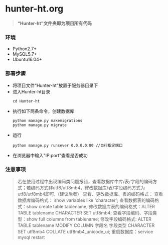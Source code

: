 # hunter-ht.org
> **“Hunter-ht”文件夹即为项目所有代码**

### 环境
- Python2.7+
- MySQL5.7+
- Ubuntu16.04+

### 部署步骤
- 将项目文件“Hunter-ht”放置于服务器目录下
- 进入Hunter-ht目录
  ```
  cd Hunter-ht
  ```
- 执行如下两条命令，创建数据库
  ```
  python manage.py makemigrations
  python manage.py migrate
  ```
- 运行
  ```
  python manage.py runsever 0.0.0.0:80 //自行指定端口
  ```
- 在浏览器中输入"IP:port"查看是否成功

### 注意事项
> 若在使用过程中出现编码类问题报错，查看数据库中库/表/字段的编码方式；若编码方式非utf8/utf8mb4，修改数据库/表/字段编码方式为utf8/utf8mb4即可.（建议后者）
查看、更改数据库、表的编码格式：
查看数据库编码格式： show variables like 'character';
查看数据表的编码格式：show create table tablename;
修改数据库表的编码格式：ALTER TABLE tablename CHARACTER SET utf8mb4;
查看字段编码、字段类型：show full columns from tablename;
修改字段编码格式: ALTER TABLE tablename MODIFY COLUMN 字段名 字段类型 CHARACTER SET utf8mb4 COLLATE utf8mb4_unicode_ui;
重启数据库：service mysql restart
